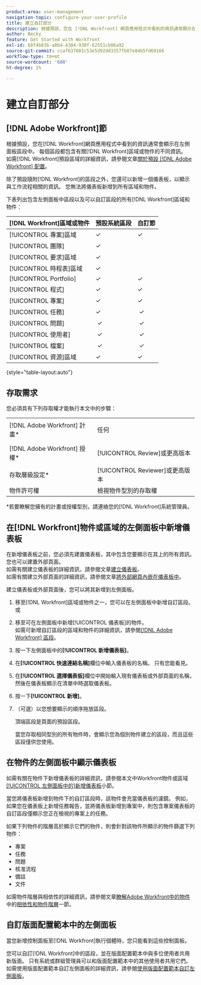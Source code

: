 ```yaml
---
product-area: user-management
navigation-topic: configure-your-user-profile
title: 建立自訂部分
description: 根據預設，您在 [!DNL Workfront] 網頁應用程式中看到的資訊通常顯示在左側面板的區段中。 每個區段都包含有關 [!DNL Workfront] 區域或物件的不同資訊。
author: Becky
feature: Get Started with Workfront
exl-id: 68f4b83b-a8b4-4304-930f-62551cb06a92
source-git-commit: ccaf637601c53e5d92dd3357fb07e84b5fd69166
workflow-type: tm+mt
source-wordcount: '680'
ht-degree: 1%

---
```


# 建立自訂部分

## [!DNL Adobe Workfront]節

根據預設，您在[!DNL Workfront]網頁應用程式中看到的資訊通常會顯示在左側面板區段中。 每個區段都包含有關[!DNL Workfront]區域或物件的不同資訊。\
如需[!DNL Workfront]預設區域的詳細資訊，請參閱文章[關於預設 [!DNL Adobe Workfront] 配置](../../../administration-and-setup/customize-workfront/use-layout-templates/about-the-default-wf-layout.md)。

除了預設隨附[!DNL Workfront]的區段之外，您還可以新增一個儀表板，以顯示與工作流程相關的資訊。 您無法將儀表板新增到所有區域和物件。

下表列出包含左側面板中區段以及可以自訂區段的所有[!DNL Workfront]區域和物件：

| **[!DNL Workfront]區域或物件** | **預設系統區段** | **自訂節** |
|---|---|---|
| [!UICONTROL 專案]區域 | ✓ | ✓ |
| [!UICONTROL 團隊] | ✓ |   |
| [!UICONTROL 要求]區域 | ✓ |   |
| [!UICONTROL 時程表]區域 | ✓ |   |
| [!UICONTROL Portfolio] | ✓ | ✓ |
| [!UICONTROL 程式] | ✓ | ✓ |
| [!UICONTROL 專案] | ✓ | ✓ |
| [!UICONTROL 任務] | ✓ |  ✓ |
| [!UICONTROL 問題] |  ✓ |  ✓ |
| [!UICONTROL 使用者] |  ✓ |  ✓ |
| [!UICONTROL 檔案] |  ✓ |  ✓ |
| [!UICONTROL 資源]區域 | ✓ | ✓ |

{style="table-layout:auto"}

## 存取需求

您必須具有下列存取權才能執行本文中的步驟：

<table style="table-layout:auto"> 
 <col> 
 </col> 
 <col> 
 </col> 
 <tbody> 
  <tr> 
   <td role="rowheader">[!DNL Adobe Workfront] 計畫*</td> 
   <td> <p>任何</p> </td> 
  </tr> 
  <tr> 
   <td role="rowheader">[!DNL Adobe Workfront] 授權*</td> 
   <td> <p>[!UICONTROL Review]或更高版本</p> </td> 
  </tr> 
  <tr> 
   <td role="rowheader">存取層級設定*</td> 
   <td>[!UICONTROL Reviewer]或更高版本</td> 
  </tr> 
  <tr> 
   <td role="rowheader">物件許可權</td> 
   <td>檢視物件型別的存取權</td> 
  </tr> 
 </tbody> 
</table>

&#42;若要瞭解您擁有的計畫或授權型別，請連絡您的[!DNL Workfront]系統管理員。

## 在[!DNL Workfront]物件或區域的左側面板中新增儀表板

在新增儀表板之前，您必須先建置儀表板，其中包含您要顯示在其上的所有資訊。 您也可以建置外部頁面。\
如需有關建立儀表板的詳細資訊，請參閱文章[建立儀表板](../../../reports-and-dashboards/dashboards/creating-and-managing-dashboards/create-dashboard.md)。\
如需有關建立外部頁面的詳細資訊，請參閱文章[將外部網頁內嵌在儀表板中](../../../reports-and-dashboards/dashboards/creating-and-managing-dashboards/embed-external-web-page-dashboard.md)。

建立儀表板或外部頁面後，您可以將其新增到左側面板。

1. 移至[!DNL Workfront]區域或物件之一，您可以在左側面板中新增自訂區段。\
   或
1. 移至可在左側面板中新增[!UICONTROL 儀表板]的物件。\
   如需可新增自訂區段的區域和物件的詳細資訊，請參閱[[!DNL Adobe Workfront] 區段](#adobe-workfront-sections)。
1. 按一下左側面板中的&#x200B;**[!UICONTROL 新增儀表板]**。
1. 在&#x200B;**[!UICONTROL 快速連結名稱]**&#x200B;欄位中輸入儀表板的名稱。 只有您能看見。
1. 在&#x200B;**[!UICONTROL 選擇儀表板]**&#x200B;欄位中開始輸入現有儀表板或外部頁面的名稱，然後在儀表板顯示在清單中時選取儀表板。
1. 按一下&#x200B;**[!UICONTROL 新增]**。
1. （可選）以您想要顯示的順序拖放區段。

   頂端區段是頁面的預設區段。

   當您存取相同型別的所有物件時，會顯示您為個別物件建立的區段，而且這些區段僅供您使用。

## 在物件的左側面板中顯示儀表板

如需有關在物件下新增儀表板的詳細資訊，請參閱本文中Workfront物件或區域[[!UICONTROL 左側面板中的]新增儀表板](#add-a-dashboard-in-the-left-panel-of-a-workfront-object-or-area)小節。

當您將儀表板新增到物件下的自訂區段時，該物件會充當儀表板的濾鏡。 例如，如果您在儀表板上新增任務報告，並將儀表板新增到專案中，則包含專案儀表板的自訂區段僅顯示您正在檢視的專案上的任務。

如果下列物件的階層高於顯示它們的物件，則會針對該物件所顯示的物件篩選下列物件：

* 專案
* 任務
* 問題
* 核准流程
* 備註
* 文件

如需物件階層與相依性的詳細資訊，請參閱文章[瞭解Adobe Workfront中的物件](../../../workfront-basics/navigate-workfront/workfront-navigation/understand-objects.md#understanding-interdependency-and-hierarchy-of-objects)中的[相依性和物件階層](../../../workfront-basics/navigate-workfront/workfront-navigation/understand-objects.md)一節。

## 自訂版面配置範本中的左側面板

當您新增控制面板至[!DNL Workfront]執行個體時，您只能看到這些控制面板。

您可以自訂[!DNL Workfront]中的區段，並在版面配置範本中與多位使用者共用新版面。 只有系統或群組管理員可以和版面配置範本中的其他使用者共用它們。 如需使用版面配置範本自訂左側面板的詳細資訊，請參閱[使用版面配置範本自訂左側面板](/help/quicksilver/administration-and-setup/customize-workfront/use-layout-templates/customize-left-panel.md)。
